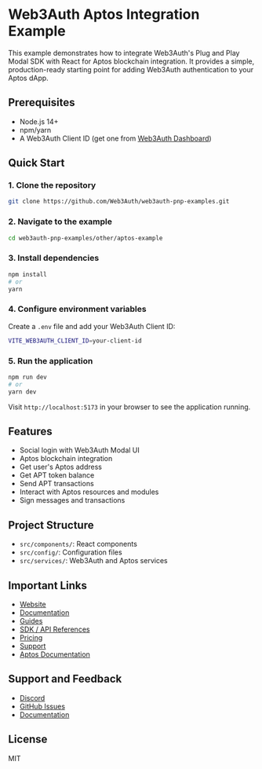 # Web3Auth Aptos Integration Example

This example demonstrates how to integrate Web3Auth's Plug and Play Modal SDK with React for Aptos blockchain integration. It provides a simple, production-ready starting point for adding Web3Auth authentication to your Aptos dApp.

## Prerequisites
- Node.js 14+
- npm/yarn
- A Web3Auth Client ID (get one from [Web3Auth Dashboard](https://dashboard.web3auth.io))

## Quick Start

### 1. Clone the repository
```bash
git clone https://github.com/Web3Auth/web3auth-pnp-examples.git
```

### 2. Navigate to the example
```bash
cd web3auth-pnp-examples/other/aptos-example
```

### 3. Install dependencies
```bash
npm install
# or
yarn
```

### 4. Configure environment variables
Create a `.env` file and add your Web3Auth Client ID:
```bash
VITE_WEB3AUTH_CLIENT_ID=your-client-id
```

### 5. Run the application
```bash
npm run dev
# or
yarn dev
```

Visit `http://localhost:5173` in your browser to see the application running.

## Features
- Social login with Web3Auth Modal UI
- Aptos blockchain integration
- Get user's Aptos address
- Get APT token balance
- Send APT transactions
- Interact with Aptos resources and modules
- Sign messages and transactions

## Project Structure
- `src/components/`: React components
- `src/config/`: Configuration files
- `src/services/`: Web3Auth and Aptos services

## Important Links
- [Website](https://web3auth.io)
- [Documentation](https://web3auth.io/docs)
- [Guides](https://web3auth.io/docs/guides)
- [SDK / API References](https://web3auth.io/docs/sdk)
- [Pricing](https://web3auth.io/pricing.html)
- [Support](https://discord.gg/web3auth)
- [Aptos Documentation](https://aptos.dev/)

## Support and Feedback
- [Discord](https://discord.gg/web3auth)
- [GitHub Issues](https://github.com/Web3Auth/web3auth-pnp-examples/issues)
- [Documentation](https://web3auth.io/docs/connect-blockchain/aptos)

## License
MIT
